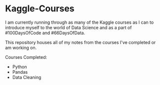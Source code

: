 # Kaggle-Courses
 
I am currently running through as many of the Kaggle courses as I can to introduce myself to the world of Data Science and as a part of #100DaysOfCode and #66DaysOfData.

This repository houses all of my notes from the courses I've completed or am working on.

Courses Completed:
- Python
- Pandas
- Data Cleaning
